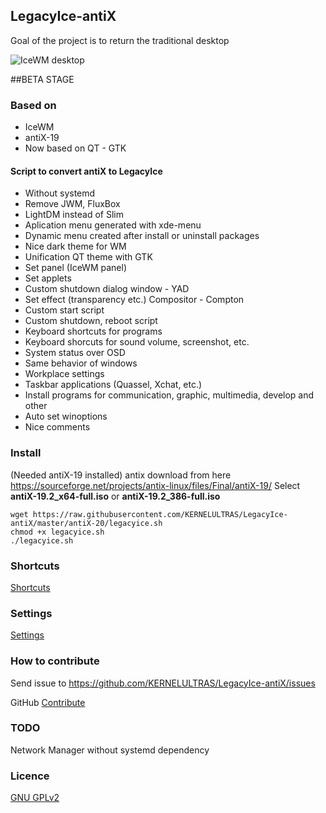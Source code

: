 ## LegacyIce-antiX
Goal of the project is to return the traditional desktop

![IceWM desktop](https://github.com/KERNELULTRAS/LegacyIce-antiX/blob/master/screenshots/antix-main-qt.jpg)

##BETA STAGE

### Based on
* IceWM
* antiX-19
* Now based on QT - GTK

#### Script to convert antiX to LegacyIce
* Without systemd
* Remove JWM, FluxBox
* LightDM instead of Slim
* Aplication menu generated with xde-menu
* Dynamic menu created after install or uninstall packages
* Nice dark theme for WM
* Unification QT theme with GTK
* Set panel (IceWM panel)
* Set applets
* Custom shutdown dialog window - YAD
* Set effect (transparency etc.) Compositor - Compton
* Custom start script
* Custom shutdown, reboot script
* Keyboard shortcuts for programs
* Keyboard shorcuts for sound volume, screenshot, etc.
* System status over OSD
* Same behavior of windows
* Workplace settings
* Taskbar applications (Quassel, Xchat, etc.)
* Install programs for communication, graphic, multimedia, develop and other
* Auto set winoptions
* Nice comments

### Install

(Needed antiX-19 installed)
antix download from here https://sourceforge.net/projects/antix-linux/files/Final/antiX-19/
Select **antiX-19.2_x64-full.iso** or **antiX-19.2_386-full.iso**

    wget https://raw.githubusercontent.com/KERNELULTRAS/LegacyIce-antiX/master/antiX-20/legacyice.sh
    chmod +x legacyice.sh
    ./legacyice.sh

### Shortcuts

[Shortcuts](https://github.com/KERNELULTRAS/LegacyIce-antiX/blob/master/shortcuts_EN.md)

### Settings

[Settings](https://github.com/KERNELULTRAS/LegacyIce-antiX/blob/master/settings_EN.md)

### How to contribute
Send issue to https://github.com/KERNELULTRAS/LegacyIce-antiX/issues

GitHub [Contribute](https://github.com/KERNELULTRAS/LegacyIce-antiX/blob/master/development/instructions_for_git.md)

### TODO
Network Manager without systemd dependency

### Licence
[GNU GPLv2](http://www.gnu.org/licenses/gpl-2.0.html)

